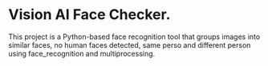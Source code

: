 # Vision AI Face Checker.
This project is a Python-based face recognition tool that groups images into similar faces, no human faces detected, same perso and different person using face_recognition and multiprocessing.
